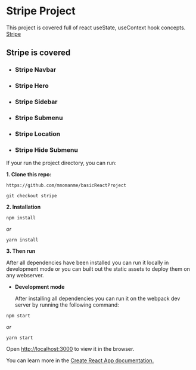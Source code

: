 # Stripe Project

This project is covered full of react useState, useContext hook concepts. [Stripe](https://basic-react-stripe.netlify.app/)

## Stripe is covered

- ### Stripe Navbar

- ### Stripe Hero

- ### Stripe Sidebar

- ### Stripe Submenu

- ### Stripe Location

- ### Stripe Hide Submenu

If your run the project directory, you can run:

**1. Clone this repo:**

```git
https://github.com/mnomanme/basicReactProject
```

```git
git checkout stripe
```

**2. Installation**

```npm
npm install
```

_or_

```yarn
yarn install
```

**3. Then run**

After all dependencies have been installed you can run it locally in development mode or you can built out the static assets to deploy them on any webserver.

- **Development mode**

  After installing all dependencies you can run it on the webpack dev server by running the following command:

```npm
npm start
```

_or_

```yarn
yarn start
```

Open <http://localhost:3000> to view it in the browser.

You can learn more in the [Create React App documentation.](https://create-react-app.dev/docs/getting-started/)
